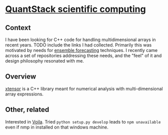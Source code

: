 
# [QuantStack scientific computing](http://quantstack.net/)

## Context 

I have been looking for C++ code for handling multidimensional arrays in recent years. TODO include the links I had collected. Primarily this was motivated by needs for [ensemble forecasting](https://github.com/jmp75/streamflow-forecasting-tools-onboard) techniques. I recently came across a set of repositories addressing these needs, and the "feel" of it and design philosophy resonated with me.

## Overview

[xtensor](https://github.com/QuantStack/xtensor) is a C++ library meant for numerical analysis with multi-dimensional array expressions.

## Other, related

Interested in [Voila](https://github.com/QuantStack/voila). Tried `python setup.py develop` leads to `npm unavailable` even if nmp in installed on that windows machine.